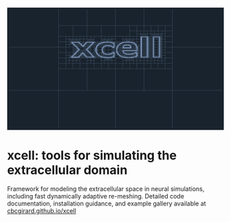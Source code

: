 ![xcell](Examples/Geometry/logo.png)
# xcell: tools for simulating the extracellular domain

Framework for modeling the extracellular space in neural simulations, including fast dynamically adaptive re-meshing. Detailed code documentation, installation guidance, and example gallery available at [cbcgirard.github.io/xcell](https://cbcgirard.github.io/xcell)